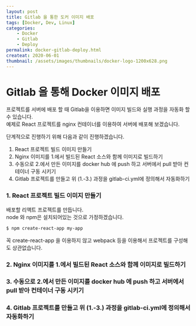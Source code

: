```yaml
---
layout: post
title: Gitlab 을 통한 도커 이미지 배포
tags: [Docker, Dev, Linux]
categories:
    - Docker
    - Gitlab
    - Deploy
permalink: docker-gitlab-deploy.html
createat: 2020-06-01
thumbnail: /assets/images/thumbnails/docker-logo-1200x628.png
---
```


# Gitlab 을 통해 Docker 이미지 배포

프로젝트를 서버에 배포 할 때 Gitlab을 이용하면 이미지 빌드와 실행 과정을 자동화 할 수 있습니다.  
예제로 React 프로젝트를 nginx 컨테이너를 이용하여 서버에 배포해 보겠습니다.

단계적으로 진행하기 위해 다음과 같이 진행하겠습니다.

1. React 프로젝트 빌드 이미지 만들기
2. Nginx 이미지를 1.에서 빌드된 React 소스와 함께 이미지로 빌드하기
3. 수동으로 2.에서 만든 이미지를 docker hub 에 push 하고 서버에서 pull 받아 컨테이너 구동 시키기
4. Gitlab 프로젝트를 만들고 위 (1.-3.) 과정을 gitlab-ci.yml에 정의해서 자동화하기

### 1. React 프로젝트 빌드 이미지 만들기

배포할 리액트 프로젝트를 만듭니다.  
node 와 npm은 설치되어있는 것으로 가정하겠습니다.

```bash
$ npm create-react-app my-app
```

꼭 create-react-app 을 이용하지 않고 webpack 등을 이용해서 프로젝트를 구성해도 상관없습니다.

### 2. Nginx 이미지를 1.에서 빌드된 React 소스와 함께 이미지로 빌드하기

### 3. 수동으로 2.에서 만든 이미지를 docker hub 에 push 하고 서버에서 pull 받아 컨테이너 구동 시키기

### 4. Gitlab 프로젝트를 만들고 위 (1.-3.) 과정을 gitlab-ci.yml에 정의해서 자동화하기
